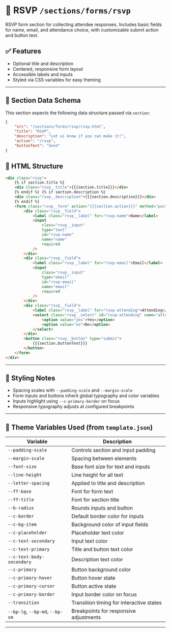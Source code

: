 # 📂 RSVP `/sections/forms/rsvp`

RSVP form section for collecting attendee responses. Includes basic fields for name, email, and attendance choice, with customizable submit action and button text.

## ✅ Features

-   Optional title and description
-   Centered, responsive form layout
-   Accessible labels and inputs
-   Styled via CSS variables for easy theming

---

## 🧾 Section Data Schema

This section expects the following data structure passed via `section`:

```json
{
	"src": "/sections/forms/rsvp/rsvp.html",
	"title": "RSVP",
	"description": "Let us know if you can make it!",
	"action": "/rsvp",
	"buttonText": "Send"
}
```

## 🧱 HTML Structure

```html
<div class="rsvp">
	{% if section.title %}
	<div class="rsvp__title">{{{section.title}}}</div>
	{% endif %} {% if section.description %}
	<div class="rsvp__description">{{{section.description}}}</div>
	{% endif %}
	<form class="rsvp__form" action="{{{section.action}}}" method="post">
		<div class="rsvp__field">
			<label class="rsvp__label" for="rsvp-name">Name</label>
			<input
				class="rsvp__input"
				type="text"
				id="rsvp-name"
				name="name"
				required
			/>
		</div>
		<div class="rsvp__field">
			<label class="rsvp__label" for="rsvp-email">Email</label>
			<input
				class="rsvp__input"
				type="email"
				id="rsvp-email"
				name="email"
				required
			/>
		</div>
		<div class="rsvp__field">
			<label class="rsvp__label" for="rsvp-attending">Attending</label>
			<select class="rsvp__select" id="rsvp-attending" name="attending">
				<option value="yes">Yes</option>
				<option value="no">No</option>
			</select>
		</div>
		<button class="rsvp__button" type="submit">
			{{{section.buttonText}}}
		</button>
	</form>
</div>
```

---

## 🎨 Styling Notes

-   Spacing scales with `--padding-scale` and `--margin-scale`
-   Form inputs and buttons inherit global typography and color variables
-   Inputs highlight using `--c-primary-border` on focus
-   Responsive typography adjusts at configured breakpoints

---

## 🧩 Theme Variables Used (from `template.json`)

| Variable                        | Description                              |
| ------------------------------- | ---------------------------------------- |
| `--padding-scale`               | Controls section and input padding       |
| `--margin-scale`                | Spacing between elements                 |
| `--font-size`                   | Base font size for text and inputs       |
| `--line-height`                 | Line height for all text                 |
| `--letter-spacing`              | Applied to title and description         |
| `--ff-base`                     | Font for form text                       |
| `--ff-title`                    | Font for section title                   |
| `--b-radius`                    | Rounds inputs and button                 |
| `--c-border`                    | Default border color for inputs          |
| `--c-bg-item`                   | Background color of input fields         |
| `--c-placeholder`               | Placeholder text color                   |
| `--c-text-secondary`            | Input text color                         |
| `--c-text-primary`              | Title and button text color              |
| `--c-text-body-secondary`       | Description text color                   |
| `--c-primary`                   | Button background color                  |
| `--c-primary-hover`             | Button hover state                       |
| `--c-primary-cursor`            | Button active state                      |
| `--c-primary-border`            | Input border color on focus              |
| `--transition`                  | Transition timing for interactive states |
| `--bp-lg`, `--bp-md`, `--bp-sm` | Breakpoints for responsive adjustments   |

---
